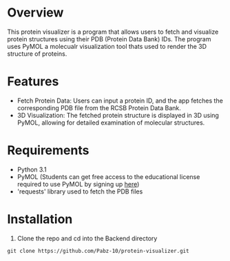# Overview 
This protein visualizer is a program that allows users to fetch and visualize protein structures using their PDB (Protein Data Bank) IDs. 
The program uses PyMOL a molecualr visualization tool thats used to render the 3D structure of proteins.
# Features 
- Fetch Protein Data: Users can input a protein ID, and the app fetches the corresponding PDB file from the RCSB Protein Data Bank.
- 3D Visualization: The fetched protein structure is displayed in 3D using PyMOL, allowing for detailed examination of molecular structures.
# Requirements 
- Python 3.1
- PyMOL (Students can get free access to the educational license required to use PyMOL by signing up [here](https://pymol.org/edu/))
- 'requests' library used to fetch the PDB files
# Installation
1. Clone the repo and cd into the Backend directory
```
git clone https://github.com/Pabz-10/protein-visualizer.git
```
